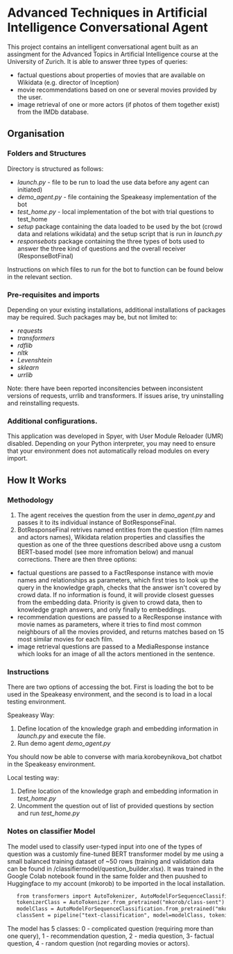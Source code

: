 # Advanced Techniques in Artificial Intelligence Conversational Agent


This project contains an intelligent conversational agent built as an assingment for the Advanced Topics in Artificial Intelligence course at the University of Zurich.
It is able to answer three types of queries:
* factual questions about properties of movies that are available on Wikidata (e.g. director of Inception)
* movie recommendations based on one or several movies provided by the user.
* image retrieval of one or more actors (if photos of them together exist) from the IMDb database.

## Organisation

### Folders and Structures

Directory is structured as follows:
* *launch.py* - file to be run to load the use data before any agent can initiated)
* *demo_agent.py* - file containing the Speakeasy implementation of the bot
* *test_home.py* - local implementation of the bot with trial questions to test_home
* *setup* package containing the data loaded to be used by the bot (crowd data and relations wikidata) and the setup script that is run in *launch.py*
* *responsebots* package containing the three types of bots used to answer the three kind of questions and the overall receiver (ResponseBotFinal)

Instructions on which files to run for the bot to function can be found below in the relevant section.

### Pre-requisites and imports
Depending on your existing installations, additional installations of packages may be required. Such packages may be, but not limited to: 
* *requests*
* *transformers*
* *rdflib*
* *nltk*
* *Levenshtein*
* *sklearn*
* *urrlib*

Note: there have been reported inconsitencies between inconsistent versions of requests, urrlib and transformers. If issues arise, try uninstalling and reinstalling requests.

### Additional configurations.
This application was developed in Spyer, with User Module Reloader (UMR) disabled. Depending on your Python interpreter, you may need to ensure that your environment does not automatically reload modules on every import.

## How It Works
### Methodology
1. The agent receives the question from the user in *demo_agent.py* and passes it to its individual instance of BotResponseFinal.
2. BotResponseFinal retrives named entities from the question (film names and actors names), Wikidata relation properties and classifies the question as one of the three questions described above usng a custom BERT-based model (see more infromation below) and manual corrections. There are then three options:
  * factual questions are passed to a FactResponse instance with movie names and relationships as parameters, which first tries to look up the query in the knowledge graph, checks that the answer isn't covered by crowd data. If no information is found, it will provide closest guesses from the embedding data.
  Priority is given to crowd data, then to knowledge graph answers, and only finally to embeddings. 
  * recommendation questions are passed to a RecResponse instance with movie names as parameters, where it tries to find most common neighbours of all the movies provided, and returns matches based on 15 most similar movies for each film.
  * image retrieval questions are passed to a MediaResponse instance which looks for an image of all the actors mentioned in the sentence.
  
### Instructions

There are two options of accessing the bot. First is loading the bot to be used in the Speakeasy environment, and the second is to load in a local testing environment.

Speakeasy Way:
1. Define location of the knowledge graph and embedding information in *launch.py* and execute the file.
2. Run demo agent *demo_agent.py*

You should now be able to converse with maria.korobeynikova_bot chatbot in the Speakeasy environment.

Local testing way:
1. Define location of the knowledge graph and embedding information in *test_home.py*
2. Uncomment the question out of list of provided questions by section and run *test_home.py*

   
 ### Notes on classifier Model
 The model used to classify user-typed input into one of the types of question was a customly fine-tuned BERT transformer model by me using a small balanced training dataset of ~50 rows (training and validation data can be found in /classifiermodel/question_builder.xlsx).
 It was trained in the Google Colab notebook found in the same folder and then puushed to Huggingface to my account (mkorob) to be imported in the local installation.
 ```diff
	from transformers import AutoTokenizer, AutoModelForSequenceClassification, pipeline
	tokenizerClass = AutoTokenizer.from_pretrained("mkorob/class-sent")
	modelClass = AutoModelForSequenceClassification.from_pretrained("mkorob/class-sent")
	classSent = pipeline("text-classification", model=modelClass, tokenizer=tokenizerClass)
 ```
 The model has 5 classes: 0 - complicated question (requiring more than one query), 1 - recommendation question, 2 - media question, 3- factual question, 4 - random question (not regarding movies or actors).


